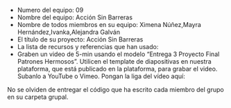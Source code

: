- Numero del equipo: 09
- Nombre del equipo: Acción Sin Barreras
- Nombre de todos miembros en su equipo: Ximena Núñez,Mayra Hernández,Ivanka,Alejandra Galván
- El título de su proyecto: Acción Sin Barreras
- La lista de recursos y referencias que han usado:
- Graben un video de 5-min usando el modelo “Entrega 3 Proyecto Final Patrones Hermosos”. Utilicen el template de diapositivas en nuestra plataforma, que está publicado en la plataforma, para grabar el video. Subanlo a YouTube o Vimeo. Pongan la liga del vídeo aquí: 

No se olviden de entregar el código que ha escrito cada miembro del grupo en su carpeta grupal.
